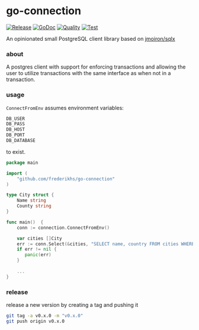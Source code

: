 # go-connection

[![Release](https://img.shields.io/github/v/release/frederikhs/go-connection.svg)](https://godoc.org/github.com/frederikhs/go-connection)
[![GoDoc](https://godoc.org/github.com/frederikhs/go-connection?status.svg)](https://godoc.org/github.com/frederikhs/go-connection)
[![Quality](https://goreportcard.com/badge/github.com/frederikhs/go-connection)](https://goreportcard.com/report/github.com/frederikhs/go-connection)
[![Test](https://github.com/frederikhs/go-connection/actions/workflows/test.yml/badge.svg?branch=main)](https://github.com/frederikhs/go-connection/actions/workflows/test.yml)

An opinionated small PostgreSQL client library based on [jmoiron/sqlx](https://github.com/jmoiron/sqlx)

### about
A postgres client with support for enforcing transactions and allowing the user to utilize transactions with the same interface as when not in a transaction.

### usage

`ConnectFromEnv` assumes environment variables:

```bash
DB_USER
DB_PASS
DB_HOST
DB_PORT
DB_DATABASE
```

to exist.

```go
package main

import (
    "github.com/frederikhs/go-connection"
)

type City struct {
    Name string
    County string
}

func main()  {
    conn := connection.ConnectFromEnv()

    var cities []City
    err := conn.Select(&cities, "SELECT name, country FROM cities WHERE country = $1", "Denmark")
    if err != nil {
       panic(err)
    }
	
    ...
}
```

### release

release a new version by creating a tag and pushing it

```bash
git tag -a v0.x.0 -m "v0.x.0"
git push origin v0.x.0
```
